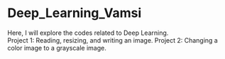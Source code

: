 # Deep_Learning_Vamsi
Here, I will explore the codes related to Deep Learning.<br>
Project 1: Reading, resizing, and writing an image.
Project 2: Changing a color image to a grayscale image.
 
